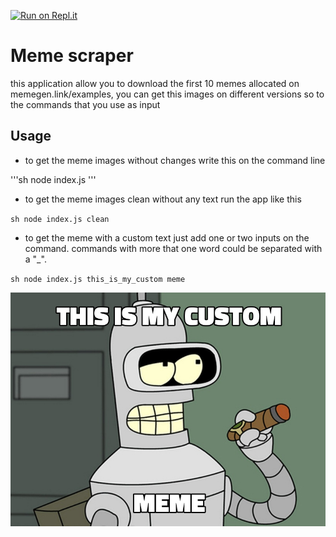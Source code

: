 [![Run on Repl.it](https://repl.it/badge/github/Josehower/meme-scraper)](https://repl.it/github/Josehower/meme-scraper)

# Meme scraper

this application allow you to download the first 10 memes allocated on memegen.link/examples, you can get this images on different versions so to the commands that you use as input

## Usage

- to get the meme images without changes write this on the command line

'''sh
node index.js
'''

- to get the meme images clean without any text run the app like this

`sh node index.js clean `

- to get the meme with a custom text just add one or two inputs on the command. commands with more that one word could be separated with a "\_".

`sh node index.js this_is_my_custom meme`

![custom meme](custom_meme_example.jpg)
